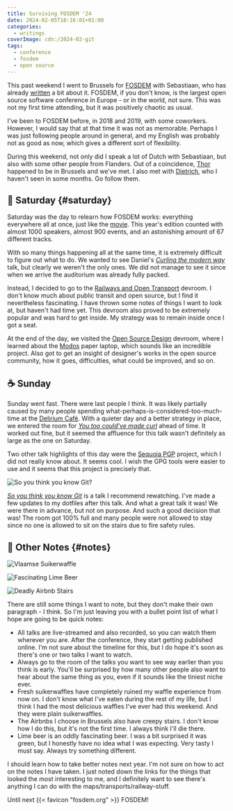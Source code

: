 ```yaml
---
title: Surviving FOSDEM '24
date: 2024-02-05T18:16:01+01:00
categories:
  - writings
coverImage: cdn:/2024-02-git
tags:
  - conference
  - fosdem
  - open source
---
```


This past weekend I went to Brussels for [FOSDEM](https://fosdem.org/) with Sebastiaan, who has already [written](https://seblog.nl/2024/02/05/2/obligatory-post-fosdem-post) a bit about it. FOSDEM, if you don't know, is the largest open source software conference in Europe - or in the world, not sure. This was not my first time attending, but it was positively chaotic as usual.

<!--more-->

I've been to FOSDEM before, in 2018 and 2019, with some coworkers. However, I would say that at that time it was not as memorable. Perhaps I was just following people around in general, and my English was probably not as good as now, which gives a different sort of flexibility.

During this weekend, not only did I speak a lot of Dutch with Sebastiaan, but also with some other people from Flanders. Out of a coincidence, [Thor](https://thorgalle.me/) happened to be in Brussels and we've met. I also met with [Dietrich](https://metafluff.com/), who I haven't seen in some months. Go follow them.

## 🚊 Saturday {#saturday}

Saturday was the day to relearn how FOSDEM works: everything everywhere all at once, just like the [movie](https://en.wikipedia.org/wiki/Everything_Everywhere_All_at_Once). This year's edition counted with almost 1000 speakers, almost 900 events, and an astonishing amount of 67 different tracks.

With so many things happening all at the same time, it is extremely difficult to figure out what to do. We wanted to see Daniel's [*Curling the modern way*](https://fosdem.org/2024/schedule/event/fosdem-2024-1909-broom-not-included-curling-the-modern-way/) talk, but clearly we weren't the only ones. We did not manage to see it since when we arrive the auditorium was already fully packed.

Instead, I decided to go to the [Railways and Open Transport](https://fosdem.org/2024/schedule/track/railways-and-open-transport/) devroom. I don't know much about public transit and open source, but I find it nevertheless fascinating. I have thrown some notes of things I want to look at, but haven't had time yet. This devroom also proved to be extremely popular and was hard to get inside. My strategy was to remain inside once I got a seat.

At the end of the day, we visited the [Open Source Design](https://fosdem.org/2024/schedule/track/open-source-design/) devroom, where I learned about the [Modos](https://www.modos.tech/) paper laptop, which sounds like an incredible project. Also got to get an insight of designer's works in the open source community, how it goes, difficulties, what could be improved, and so on.

## ☕️ Sunday

Sunday went fast. There were last people I think. It was likely partially caused by many people spending what-perhaps-is-considered-too-much-time at the [Delirium Café](https://www.deliriumvillage.com/nl/bar/delirium-cafe/). With a quieter day and a better strategy in place, we entered the room for [*You too could've made curl*](https://fosdem.org/2024/schedule/event/fosdem-2024-1931-you-too-could-have-made-curl-/) ahead of time. It worked out fine, but it seemed the affluence for this talk wasn't definitely as large as the one on Saturday.

Two other talk highlights of this day were the [Sequoia PGP](https://sequoia-pgp.org/) project, which I did not really know about. It seems cool. I wish the GPG tools were easier to use and it seems that this project is precisely that.

![So you think you know Git?](cdn:/2024-02-git?class=fw)

[*So you think you know Git*](https://fosdem.org/2024/schedule/event/fosdem-2024-3611-so-you-think-you-know-git/) is a talk I recommend rewatching. I've made a few updates to my dotfiles after this talk. And what a great talk it was! We were there in advance, but not on purpose. And such a good decision that was! The room got 100% full and many people were not allowed to stay since no one is allowed to sit on the stairs due to fire safety rules.

## 🧇 Other Notes {#notes}

<div class="fw fg" style="grid-template-columns: repeat(3, 1fr);">

![Vlaamse Suikerwaffle](cdn:/2024-02-suikerwaffle)

![Fascinating Lime Beer](cdn:/2024-02-lime-beer)

![Deadly Airbnb Stairs](cdn:/2024-02-airbnb-stairs)

</div>

There are still some things I want to note, but they don't make their own paragraph - I think. So I'm just leaving you with a bullet point list of what I hope are going to be quick notes:

- All talks are live-streamed and also recorded, so you can watch them wherever you are. After the conference, they start getting published online. I'm not sure about the timeline for this, but I do hope it's soon as there's one or two talks I want to watch.
- Always go to the room of the talks you want to see way earlier than you think is early. You'll be surprised by how many other people also want to hear about the same thing as you, even if it sounds like the tiniest niche ever.
- Fresh suikerwaffles have completely ruined my waffle experience from now on. I don't know what I've eaten during the rest of my life, but I think I had the most delicious waffles I've ever had this weekend. And they were plain suikerwaffles.
- The Airbnbs I choose in Brussels also have creepy stairs. I don't know how I do this, but it's not the first time. I always think I'll die there.
- Lime beer is an oddly fascinating beer. I was a bit surprised it was green, but I honestly have no idea what I was expecting. Very tasty I must say. Always try something different.

I should learn how to take better notes next year. I'm not sure on how to act on the notes I have taken. I just noted down the links for the things that looked the most interesting to me, and I definitely want to see there's anything I can do with the maps/transports/railway-stuff.

Until next {{< favicon "fosdem.org" >}} FOSDEM!
